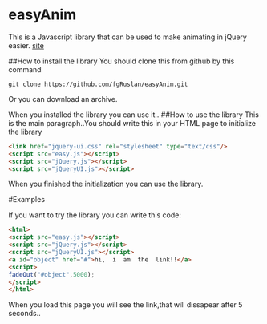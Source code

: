 # easyAnim
This  is  a  Javascript  library  that  can  be  used  to  make  animating  in  jQuery  easier.
[site](https://fgRuslan.github.io/easyAnim)

##How to install the library
You should clone this from github  by  this  command
```
git clone https://github.com/fgRuslan/easyAnim.git
```
Or  you  can  download  an  archive.

When  you  installed  the library  you  can  use  it..
##How  to  use  the  library
This  is  the  main  paragraph..You  should  write  this  in  your  HTML  page  to  initialize  the  library

```html
<link href="jquery-ui.css" rel="stylesheet" type="text/css"/>
<script src="easy.js"></script>
<script src="jQuery.js"></script>
<script src="jQueryUI.js"></script>
```
When  you  finished  the  initialization  you   can  use  the  library.

#Examples

If  you  want  to  try  the  library you  can  write  this  code:
```html
<html>
<script src="easy.js"></script>
<script src="jQuery.js"></script>
<script src="jQueryUI.js"></script>
<a id="object" href="#">hi,  i  am  the  link!!</a>
<script>
fadeOut("#object",5000);
</script>
</html>
```

When  you  load  this  page  you  will  see  the  link,that  will  dissapear  after  5  seconds..
